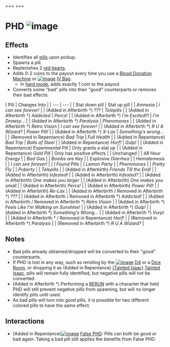 +++
+++

 # PHD ![image](/image/PHD.png) 

Effects
---------


* Identifies all [pills](/wiki/Pills "Pills") upon pickup.
* Spawns a pill.
* Replenishes 2 [red hearts](/wiki/Health#Red_Heart_Containers "Health").
* Adds 0-2 coins to the payout every time you use a [Blood Donation Machine](/wiki/Blood_Donation_Machine "Blood Donation Machine") or [![image](/image/IV_Bag.png)](/wiki/IV_Bag "IV Bag") [IV Bag](/wiki/IV_Bag "IV Bag").
	+ In [hard mode](/wiki/Hard_mode "Hard mode"), adds exactly 1 coin to the payout.
* Converts some "bad" pills into their "good" counterparts or removes their bad effects:




| Pill | Changes Into
 |
| --- | --- |
| Stat down pill
 | Stat up pill
 |
| *Amnesia* | *I can see forever!* |
| (Added in Afterbirth †) *???* | *Telepills* |
| (Added in Afterbirth †) *Addicted* | *Percs!* |
| (Added in Afterbirth †) *I'm Excited!!!* | *I'm Drowsy...* |
| (Added in Afterbirth †) *Paralysis* | *Pheromones* |
| (Added in Afterbirth †) *Retro Vision* | *I can see forever!* |
| (Added in Afterbirth †) *R U A Wizard?* | *Power Pill!* |
| (Added in Afterbirth †) *X-Lax* | *Something's wrong...* |
| (Removed in Repentance) *Bad Trip* | *Full Health* |
| (Added in Repentance) *Bad Trip* | *Balls of Steel* |
| (Added in Repentance) *Horf!* | *Gulp!* |
| (Added in Repentance) *Experimental Pill* | Only grants a stat up
 |
| (Added in Repentance) *Gold Pill* | Only has positive effects
 |
| Unchanged
 |
| *48 Hour Energy* |
| *Bad Gas* |
| *Bombs are Key* |
| *Explosive Diarrhea* |
| *Hematemesis* |
| *I can see forever!* |
| *I Found Pills* |
| *Lemon Party* |
| *Pheromones* |
| *Pretty Fly* |
| *Puberty* |
| *Telepills* |
| (Added in Afterbirth) *Friends Till the End!* |
| (Added in Afterbirth) *Infested!* |
| (Added in Afterbirth) *Infested?* |
| (Added in Afterbirth) *One makes you larger* |
| (Added in Afterbirth) *One makes you small* |
| (Added in Afterbirth) *Percs!* |
| (Added in Afterbirth) *Power Pill!* |
| (Added in Afterbirth) *Re-Lax* |
| (Added in Afterbirth / Removed in Afterbirth †) *???* |
| (Added in Afterbirth / Removed in Afterbirth †) *Addicted!* |
| (Added in Afterbirth / Removed in Afterbirth †) *Retro Vision* |
| (Added in Afterbirth †) *Feels Like I'm Walking on Sunshine!* |
| (Added in Afterbirth †) *Gulp!* |
| (Added in Afterbirth †) *Something's Wrong...* |
| (Added in Afterbirth †) *Vurp!* |
| (Added in Afterbirth † / Removed in Repentance) *Horf!* |
| (Removed in Afterbirth †) *Paralysis* |
| (Removed in Afterbirth †) *R U A Wizard?* |


Notes
-------


* Bad pills already obtained/dropped will be converted to their "good" counterparts.
* If PHD is lost in any way, such as rerolling by the [![image](/image/D4.png)](/wiki/D4 "D4") [D4](/wiki/D4 "D4") or a [Dice Room](/wiki/Dice_Room "Dice Room"), or dropping it as (Added in Repentance) [(Tainted Isaac)](/wiki/Tainted_Isaac "Tainted Isaac") [Tainted Isaac](/wiki/Tainted_Isaac "Tainted Isaac"), pills will remain fully identified, but negative pills will not be converted.
* (Added in Afterbirth †) Performing a [RERUN](/wiki/RERUN "RERUN") with a character that held PHD will still prevent negative pills from spawning, but will no longer identify pills until used.
* As bad pills will turn into good pills, it is possible for two different colored pills to have the same effect.


Interactions
--------------


* (Added in Repentance)[![image](/image/False_PHD.png)](/wiki/False_PHD "False PHD") [False PHD](/wiki/False_PHD "False PHD"): Pills can both be good or bad again. Taking a bad pill still applies the benefits from False PHD.


